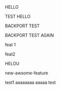 HELLO

TEST HELLO

BACKPORT TEST

BACKPORT TEST AGAIN

feat 1

feat2

HELOU

new-awsome-feature

test1
aaaaaaaa
aaaaa
test